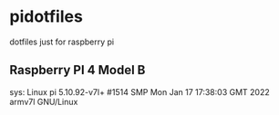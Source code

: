 # pidotfiles
dotfiles just for raspberry pi

## Raspberry PI 4 Model B

sys: Linux pi 5.10.92-v7l+ #1514 SMP Mon Jan 17 17:38:03 GMT 2022 armv7l GNU/Linux

<!--
#
# Notes: 
#  - FFPlay https://ffmpeg.org/ffplay.html#Stream-specifiers-1
#  - FFmpeg https://ffmpeg.org/download.html#get-sources
#     - https://trac.ffmpeg.org/wiki/StreamingGuide
#  - mkvserver https://github.com/klaxa/mkvserver_mk2
#
-->
